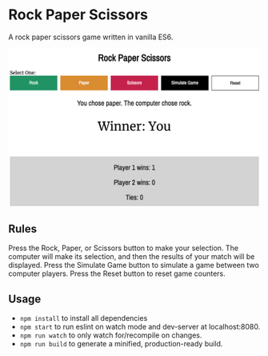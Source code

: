 # Rock Paper Scissors
A rock paper scissors game written in vanilla ES6.

![Rock Paper Scissors Screenshot](/assets/RPS_Screenshot.png)

## Rules
Press the Rock, Paper, or Scissors button to make your selection. The computer will make its selection, and then the results of your match will be displayed. Press the Simulate Game button to simulate a game between two computer players. Press the Reset button to reset game counters. 

## Usage
* `npm install` to install all dependencies
* `npm start` to run eslint on watch mode and dev-server at localhost:8080.
* `npm run watch` to only watch for/recompile on changes.
* `npm run build` to generate a minified, production-ready build.
